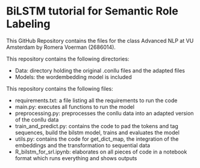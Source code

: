 # BiLSTM tutorial for Semantic Role Labeling
This GitHub Repository contains the files for the class Advanced NLP at VU Amsterdam by Romera Voerman (2686014). 

This repository contains the following directories:
- Data: directory holding the original .conllu files and the adapted files
- Models: the wordembedding model is included

This repository contains the following files:
- requirements.txt: a file listing all the requirements to run the code
- main.py: executes all functions to run the model
- preprocessing.py: preprocesses the conllu data into an adapted version of the conllu data
- train_and_predict.py: contains the code to pad the tokens and tag sequences, build the bilstm model, trains and evaluates the model
- utils.py: contains the code for get_dict_map, the integration of the embeddings and the transformation to sequential data
- R_bilstm_for_srl.ipynb: elaborates on all pieces of code in a notebook format which runs everything and shows outputs
